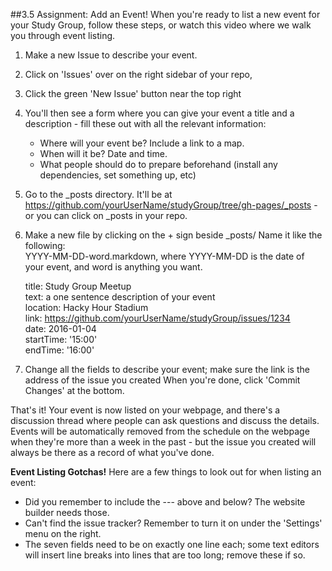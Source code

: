 ##3.5 Assignment: Add an Event!
When you're ready to list a new event for your Study Group, follow these steps, or watch this video where we walk you through event listing.

1. Make a new Issue to describe your event.
2. Click on 'Issues' over on the right sidebar of your repo,
3. Click the green 'New Issue' button near the top right
4. You'll then see a form where you can give your event a title and a description - fill these out with all the relevant information:
      * Where will your event be? Include a link to a map.
      * When will it be? Date and time.
      * What people should do to prepare beforehand (install any dependencies, set something up, etc)
5. Go to the _posts directory. It'll be at https://github.com/yourUserName/studyGroup/tree/gh-pages/_posts - or you can click on _posts in your repo.
6.  Make a new file by clicking on the + sign beside _posts/ Name it like the following:  
YYYY-MM-DD-word.markdown, where YYYY-MM-DD is the date of your event, and word is anything you want.

	title: Study Group Meetup  
	text: a one sentence description of your event   
	location: Hacky Hour Stadium  
	link: https://github.com/yourUserName/studyGroup/issues/1234  
	date: 2016-01-04  
	startTime:  '15:00'  
	endTime: '16:00' 

7. Change all the fields to describe your event; make sure the link is the address of the issue you created When you're done, click 'Commit Changes' at the bottom.
    
That's it! Your event is now listed on your webpage, and there's a discussion thread where people can ask questions and discuss the details. Events will be automatically removed from the schedule on the webpage when they're more than a week in the past - but the issue you created will always be there as a record of what you've done.

**Event Listing Gotchas!** Here are a few things to look out for when listing an event:

* Did you remember to include the --- above and below? The website builder needs those.
* Can't find the issue tracker? Remember to turn it on under the 'Settings' menu on the right.
* The seven fields need to be on exactly one line each; some text editors will insert line breaks into lines that are too long; remove these if so.
